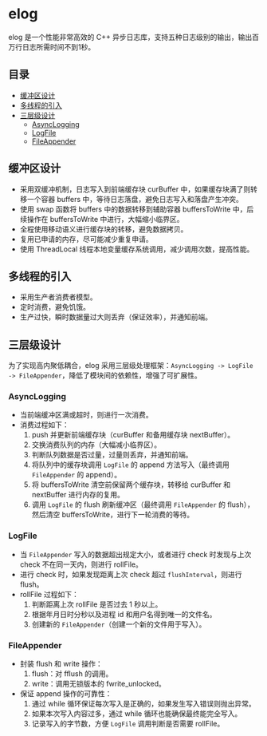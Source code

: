 # elog

elog 是一个性能非常高效的 C++ 异步日志库，支持五种日志级别的输出，输出百万行日志所需时间不到1秒。

## 目录

- [缓冲区设计](#缓冲区设计)
- [多线程的引入](#多线程的引入)
- [三层级设计](#三层级设计)
  - [AsyncLogging](#asynclogging)
  - [LogFile](#logfile)
  - [FileAppender](#fileappender)

## 缓冲区设计

- 采用双缓冲机制，日志写入到前端缓存块 curBuffer 中，如果缓存块满了则转移一个容器 buffers 中，等待日志落盘，避免日志写入和落盘产生冲突。
- 使用 swap 函数将 buffers 中的数据转移到辅助容器 buffersToWrite 中，后续操作在 buffersToWrite 中进行，大幅缩小临界区。
- 全程使用移动语义进行缓存块的转移，避免数据拷贝。
- 复用已申请的内存，尽可能减少重复申请。
- 使用 ThreadLocal 线程本地变量缓存系统调用，减少调用次数，提高性能。

## 多线程的引入

- 采用生产者消费者模型。
- 定时消费，避免饥饿。
- 生产过快，瞬时数据量过大则丢弃（保证效率），并通知前端。

## 三层级设计

为了实现高内聚低耦合，elog 采用三层级处理框架：`AsyncLogging -> LogFile -> FileAppender`，降低了模块间的依赖性，增强了可扩展性。

### AsyncLogging

- 当前端缓冲区满或超时，则进行一次消费。
- 消费过程如下：
  1) push 并更新前端缓存块（curBuffer 和备用缓存块 nextBuffer）。
  2) 交换消费队列的内存（大幅减小临界区）。
  3) 判断队列数据是否过量，过量则丢弃，并通知前端。
  4) 将队列中的缓存块调用 `LogFile` 的 append 方法写入（最终调用 `FileAppender` 的 append）。
  5) 将 buffersToWrite 清空前保留两个缓存块，转移给 curBuffer 和 nextBuffer 进行内存的复用。
  6) 调用 `LogFile` 的 flush 刷新缓冲区（最终调用 `FileAppender` 的 flush），然后清空 buffersToWrite，进行下一轮消费的等待。

### LogFile

- 当 `FileAppender` 写入的数据超出规定大小，或者进行 check 时发现与上次 check 不在同一天内，则进行 rollFile。
- 进行 check 时，如果发现距离上次 check 超过 `flushInterval`，则进行 flush。
- rollFile 过程如下：
  1. 判断距离上次 rollFile 是否过去 1 秒以上。
  2. 根据年月日时分秒以及进程 id 和用户名得到唯一的文件名。
  3. 创建新的 `FileAppender`（创建一个新的文件用于写入）。

### FileAppender

- 封装 flush 和 write 操作：
  1. flush：对 fflush 的调用。
  2. write：调用无锁版本的 fwrite_unlocked。
- 保证 append 操作的可靠性：
  1. 通过 while 循环保证每次写入是正确的，如果发生写入错误则抛出异常。
  2. 如果本次写入内容过多，通过 while 循环也能确保最终能完全写入。
  3. 记录写入的字节数，方便 `LogFile` 调用判断是否需要 rollFile。
